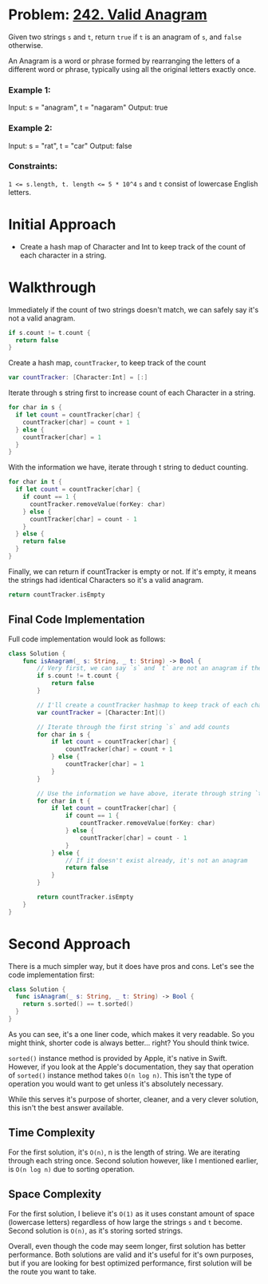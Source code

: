# Problem: [242. Valid Anagram](https://leetcode.com/problems/valid-anagram/)

Given two strings `s` and `t`, return `true` if `t` is an anagram of `s`, and `false` otherwise. 

An Anagram is a word or phrase formed by rearranging the letters of a different word or phrase, typically using all the original letters exactly once. 

### Example 1:
Input: s = "anagram", t = "nagaram"
Output: true

### Example 2: 
Input: s = "rat", t = "car"
Output: false

### Constraints:
`1 <= s.length, t. length <= 5 * 10^4`
`s` and `t` consist of lowercase English letters.

# Initial Approach
- Create a hash map of Character and Int to keep track of the count of each character in a string.

# Walkthrough
Immediately if the count of two strings doesn't match, we can safely say it's not a valid anagram.

```Swift
if s.count != t.count {
  return false
}
```

Create a hash map, `countTracker`, to keep track of the count

```Swift
var countTracker: [Character:Int] = [:]
```

Iterate through s string first to increase count of each Character in a string.

```Swift
for char in s {
  if let count = countTracker[char] {
    countTracker[char] = count + 1
  } else {
    countTracker[char] = 1
  }
}
```

With the information we have, iterate through t string to deduct counting.

```Swift
for char in t {
  if let count = countTracker[char] {
    if count == 1 {
      countTracker.removeValue(forKey: char)
    } else {
      countTracker[char] = count - 1
    }
  } else {
    return false
  }
}
```

Finally, we can return if countTracker is empty or not. If it's empty, it means the strings had identical Characters so it's a valid anagram. 

```Swift
return countTracker.isEmpty
```

## Final Code Implementation

Full code implementation would look as follows: 

```Swift
class Solution {
    func isAnagram(_ s: String, _ t: String) -> Bool {
        // Very first, we can say `s` and `t` are not an anagram if the count doesn't match
        if s.count != t.count {
            return false
        }

        // I'll create a countTracker hashmap to keep track of each character's count
        var countTracker = [Character:Int]()

        // Iterate through the first string `s` and add counts
        for char in s {
            if let count = countTracker[char] {
                countTracker[char] = count + 1
            } else {
                countTracker[char] = 1
            }
        }

        // Use the information we have above, iterate through string `t` and reduce counts
        for char in t {
            if let count = countTracker[char] {
                if count == 1 {
                    countTracker.removeValue(forKey: char)
                } else {
                    countTracker[char] = count - 1
                }
            } else {
                // If it doesn't exist already, it's not an anagram
                return false
            }
        }

        return countTracker.isEmpty
    }
}
```

# Second Approach
There is a much simpler way, but it does have pros and cons.
Let's see the code implementation first: 

```Swift
class Solution {
  func isAnagram(_ s: String, _ t: String) -> Bool {
    return s.sorted() == t.sorted()
  }
}
```

As you can see, it's a one liner code, which makes it very readable. So you might think, shorter code is always better... right? 
You should think twice. 

`sorted()` instance method is provided by Apple, it's native in Swift. However, if you look at the Apple's documentation, they say that operation of `sorted()` instance method takes `O(n log n)`. This isn't the type of operation you would want to get unless it's absolutely necessary. 

While this serves it's purpose of shorter, cleaner, and a very clever solution, this isn't the best answer available. 

## Time Complexity
For the first solution, it's `O(n)`, n is the length of string. We are iterating through each string once. Second solution however, like I mentioned earlier, is `O(n log n)` due to sorting operation.

## Space Complexity
For the first solution, I believe it's `O(1)` as it uses constant amount of space (lowercase letters) regardless of how large the strings `s` and `t` become. Second solution is `O(n)`, as it's storing sorted strings. 

Overall, even though the code may seem longer, first solution has better performance. Both solutions are valid and it's useful for it's own purposes, but if you are looking for best optimized performance, first solution will be the route you want to take. 
